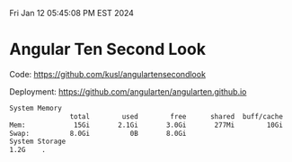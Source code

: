 Fri Jan 12 05:45:08 PM EST 2024

# Angular Ten Second Look

Code: https://github.com/kusl/angulartensecondlook

Deployment: https://github.com/angularten/angularten.github.io

```bash
System Memory
               total        used        free      shared  buff/cache   available
Mem:            15Gi       2.1Gi       3.0Gi       277Mi        10Gi        13Gi
Swap:          8.0Gi          0B       8.0Gi
System Storage
1.2G	.
